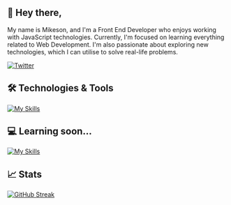 ## 👋 Hey there,
My name is Mikeson, and I'm a Front End Developer who enjoys working with JavaScript technologies. Currently, I'm focused on learning everything related to Web Development. I'm also passionate about exploring new technologies, which I can utilise to solve real-life problems.

<a href="https://twitter.com/itsMikeson_">![Twitter](https://img.shields.io/badge/Twitter-%231DA1F2.svg?style=for-the-badge&logo=Twitter&logoColor=white)</a>


## 🛠 Technologies & Tools 
[![My Skills](https://skillicons.dev/icons?i=html,css,bootstrap,js,jquery,webpack,java,python,git,github&perline=5)](https://skillicons.dev)

## 💻 Learning soon... 
[![My Skills](https://skillicons.dev/icons?i=react,nodejs,mongo,vue)](https://skillicons.dev)
## 📈 Stats
[![GitHub Streak](https://streak-stats.demolab.com/?user=MikesonO&theme=dark&hide_border=true&background=22272d)](https://git.io/streak-stats)




